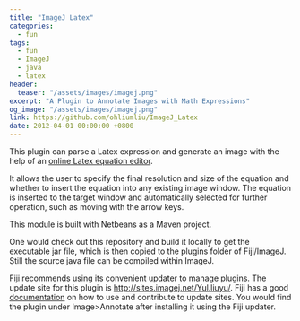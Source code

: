 ```yaml
---
title: "ImageJ Latex"
categories:
  - fun
tags:
  - fun
  - ImageJ
  - java
  - latex
header:
  teaser: "/assets/images/imagej.png"
excerpt: "A Plugin to Annotate Images with Math Expressions"
og_image: "/assets/images/imagej.png"
link: https://github.com/ohliumliu/ImageJ_Latex 
date: 2012-04-01 00:00:00 +0800
---
```

This plugin can parse a Latex expression and generate an image with the help of an [online Latex equation editor](http://www.codecogs.com/latex/eqneditor.php).

It allows the user to specify the final resolution and size of the equation and whether to insert 
the equation into any existing image window. The equation is inserted to the target window
and automatically selected for further operation, such as moving with the arrow keys.

This module is built with Netbeans as a Maven project.

One would check out this repository and build it locally to get the executable jar file, which is then copied to the plugins folder of Fiji/ImageJ. Still the source java file can be compiled within ImageJ. 

Fiji recommends using its convenient updater to manage plugins. The update site for this plugin is http://sites.imagej.net/Yul.liuyu/. Fiji has a good [documentation](http://fiji.sc/List_of_update_sites) on how to use and contribute to update sites. You would find the plugin under Image>Annotate after installing it using the Fiji updater.





